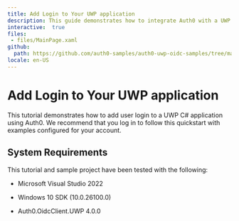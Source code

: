 ```yaml
---
title: Add Login to Your UWP application
description: This guide demonstrates how to integrate Auth0 with a UWP C# application using the OidcClient.UWP SDK.
interactive:  true
files:
 - files/MainPage.xaml
github:
  path: https://github.com/auth0-samples/auth0-uwp-oidc-samples/tree/master/Quickstart/00-Starter-Seed
locale: en-US
---
```


# Add Login to Your UWP application


<p>This tutorial demonstrates how to add user login to a UWP C# application using Auth0. We recommend that you log in to follow this quickstart with examples configured for your account.</p><h2>System Requirements</h2><p>This tutorial and sample project have been tested with the following:</p><ul><li><p>Microsoft Visual Studio 2022</p></li><li><p>Windows 10 SDK (10.0.26100.0)</p></li><li><p>Auth0.OidcClient.UWP 4.0.0</p></li></ul><div></div><p></p>

